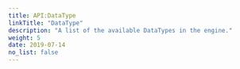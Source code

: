 ```yaml
---
title: API:DataType
linkTitle: "DataType"
description: "A list of the available DataTypes in the engine."
weight: 5
date: 2019-07-14
no_list: false
---
```

